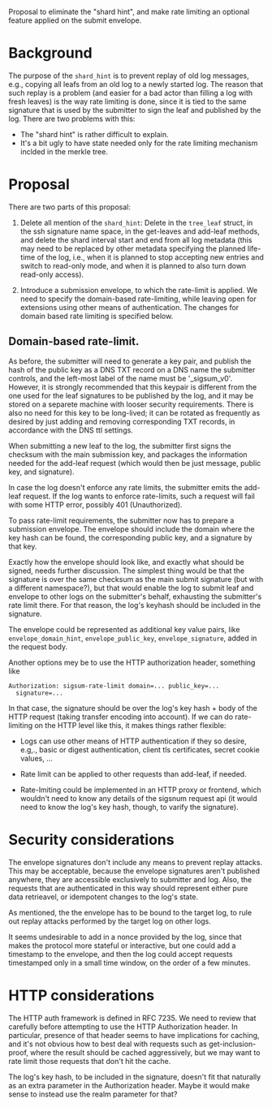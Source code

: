 Proposal to eliminate the "shard hint", and make rate limiting an
optional feature applied on the submit envelope.

# Background

The purpose of the `shard_hint` is to prevent replay of old log
messages, e.g., copying all leafs from an old log to a newly started
log. The reason that such replay is a problem (and easier for a bad
actor than filling a log with fresh leaves) is the way rate limiting
is done, since it is tied to the same signature that is used by the
submitter to sign the leaf and published by the log. There are two
problems with this:

* The "shard hint" is rather difficult to explain.
* It's a bit ugly to have state needed only for the rate limiting
  mechanism inclded in the merkle tree.

# Proposal

There are two parts of this proposal:

1. Delete all mention of the `shard_hint`: Delete in the `tree_leaf`
   struct, in the ssh signature name space, in the get-leaves and
   add-leaf methods, and delete the shard interval start and end from
   all log metadata (this may need to be replaced by other metadata
   specifying the planned life-time of the log, i.e., when it is
   planned to stop accepting new entries and switch to read-only mode,
   and when it is planned to also turn down read-only access).

2. Introduce a submission envelope, to which the rate-limit is
   applied. We need to specify the domain-based rate-limiting, while
   leaving open for extensions using other means of authentication.
   The changes for domain based rate limiting is specified below.

## Domain-based rate-limit.

As before, the submitter will need to generate a key pair, and publish
the hash of the public key as a DNS TXT record on a DNS name the
submitter controls, and the left-most label of the name must be
'_sigsum_v0'. However, it is strongly recommended that this keypair is
different from the one used for the leaf signatures to be published by
the log, and it may be stored on a separete machine with looser
security requirements. There is also no need for this key to be
long-lived; it can be rotated as frequently as desired by just adding
and removing corresponding TXT records, in accordance with the DNS ttl
settings.

When submitting a new leaf to the log, the submitter first signs the
checksum with the main submission key, and packages the information
needed for the add-leaf request (which would then be just message,
public key, and signature).

In case the log doesn't enforce any rate limits, the submitter emits
the add-leaf request. If the log wants to enforce rate-limits, such a
request will fail with some HTTP error, possibly 401 (Unauthorized).

To pass rate-limit requirements, the submitter now has to prepare a
submission envelope. The envelope should include the domain where the
key hash can be found, the corresponding public key, and a signature
by that key.

Exactly how the envelope should look like, and exactly what should be
signed, needs further discussion. The simplest thing would be that the
signature is over the same checksum as the main submit signature (but
with a different namespace?), but that would enable the log to submit
leaf and envelope to other logs on the submitter's behalf, exhausting
the submitter's rate limit there. For that reason, the log's keyhash
should be included in the signature.

The envelope could be represented as
additional key value pairs, like `envelope_domain_hint`,
`envelope_public_key`, `envelope_signature`, added in the request
body.

Another options mey be to use the HTTP authorization header, something
like

```
Authorization: sigsum-rate-limit domain=... public_key=...
  signature=...
```

In that case, the signature should be over the log's key hash + body
of the HTTP request (taking transfer encoding into account). If we can
do rate-limiting on the HTTP level like this, it makes things rather
flexible:

* Logs can use other means of HTTP
  authentication if they so desire, e.g,., basic or digest
  authentication, client tls certificates, secret cookie values, ...

* Rate limit can be applied to other requests than add-leaf, if needed.

* Rate-lmiting could be implemented in an HTTP proxy or frontend,
  which wouldn't need to know any details of the sigsnum request api
  (it would need to know the log's key hash, though, to varify the signature).

# Security considerations

The envelope signatures don't include any means to prevent replay
attacks. This may be acceptable, because the envelope signatures
aren't published anywhere, they are accessible exclusively to
submitter and log. Also, the requests that are authenticated in this
way should represent either pure data retrieavel, or idempotent
changes to the log's state.

As mentioned, the the envelope has to be bound to the target log, to
rule out replay attacks performed by the target log on other logs.

It seems undesirable to add in a nonce provided by the log, since that
makes the protocol more stateful or interactive, but one could add a
timestamp to the envelope, and then the log could accept requests
timestamped only in a small time window, on the order of a few minutes.

# HTTP considerations

The HTTP auth framework is defined in RFC 7235. We need to review that
carefully before attempting to use the HTTP Authorization header. In
particular, presence of that header seems to have implications for
caching, and it's not obvious how to best deal with requests such as
get-inclusion-proof, where the result should be cached aggressively,
but we may want to rate limit those requests that don't hit the cache.

The log's key hash, to be included in the signature, doesn't fit that
naturally as an extra parameter in the Authorization header. Maybe it
would make sense to instead use the realm parameter for that?
